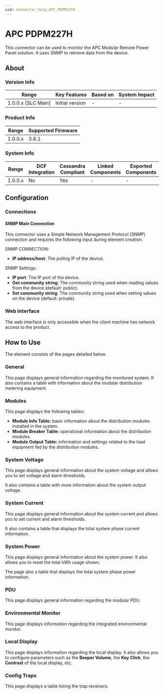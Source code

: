```yaml
---
uid: Connector_help_APC_PDPM227H
---
```


# APC PDPM227H

This connector can be used to monitor the APC Modular Remote Power Panel solution. It uses SNMP to retrieve data from the device.

## About

### Version Info

| Range                | Key Features     | Based on     | System Impact     |
|----------------------|------------------|--------------|-------------------|
| 1.0.0.x [SLC Main]   | Initial version  | -            | -                 |

### Product Info

| Range     | Supported Firmware     |
|-----------|------------------------|
| 1.0.0.x   | 3.6.1                  |

### System Info

| Range     | DCF Integration     | Cassandra Compliant     | Linked Components     | Exported Components     |
|-----------|---------------------|-------------------------|-----------------------|-------------------------|
| 1.0.0.x   | No                  | Yes                     | -                     | -                       |

## Configuration

### Connections

#### SNMP Main Connection

This connector uses a Simple Network Management Protocol (SNMP) connection and requires the following input during element creation:

SNMP CONNECTION:

- **IP address/host**: The polling IP of the device.

SNMP Settings:

- **IP port**: The IP port of the device.
- **Get community string**: The community string used when reading values from the device (default: public).
- **Set community string**: The community string used when setting values on the device (default: private).

### Web Interface

The web interface is only accessible when the client machine has network access to the product.

## How to Use

The element consists of the pages detailed below.

### General

This page displays general information regarding the monitored system. It also contains a table with information about the modular distribution metering equipment.

### Modules

This page displays the following tables:

- **Module Info Table:** basic information about the distribution modules installed in the system.
- **Module Breaker Table:** operational information about the distribution modules.
- **Module Output Table:** information and settings related to the load equipment fed by the distribution modules.

### System Voltage

This page displays general information about the system voltage and allows you to set voltage and alarm thresholds.

It also contains a table with more information about the system output voltage.

### System Current

This page displays general information about the system current and allows you to set current and alarm thresholds.

It also contains a table that displays the total system phase current information.

### System Power

This page displays general information about the system power. It also allows you to reset the total kWh usage shown.

The page also a table that displays the total system phase power information.

### PDU

This page displays general information regarding the modular PDU.

### Environmental Monitor

This page displays information regarding the integrated environmental monitor.

### Local Display

This page displays information regarding the local display. It also allows you to configure parameters such as the **Beeper Volume**, the **Key Click**, the **Contrast** of the local display, etc.

### Config Traps

This page displays a table listing the trap receivers.
